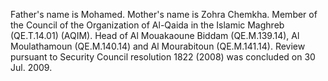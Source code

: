  Father's name is Mohamed. Mother's name is Zohra Chemkha. Member of the 
Council of the Organization of Al-Qaida in the Islamic Maghreb (QE.T.14.01)
(AQIM). Head of Al Mouakaoune Biddam (QE.M.139.14), Al Moulathamoun
(QE.M.140.14) and Al Mourabitoun (QE.M.141.14). Review pursuant to Security
Council resolution 1822 (2008) was concluded on 30 Jul. 2009. 
